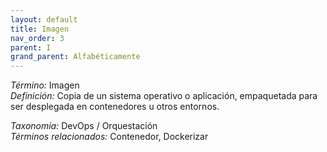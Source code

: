 ```yaml
---
layout: default
title: Imagen
nav_order: 3
parent: I
grand_parent: Alfabéticamente
---
```


*Término:* Imagen  
*Definición:* Copia de un sistema operativo o aplicación, empaquetada para ser desplegada en contenedores u otros entornos.

*Taxonomía:* DevOps / Orquestación  
*Términos relacionados:* Contenedor, Dockerizar
